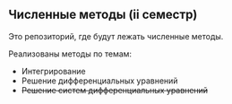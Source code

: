 ## Численные методы (ii семестр)
Это репозиторий, где будут лежать численные методы.

Реализованы методы по темам:
* Интегрирование
* Решение дифференциальных уравнений
* ~~Решение систем дифференциальных уравнений~~
